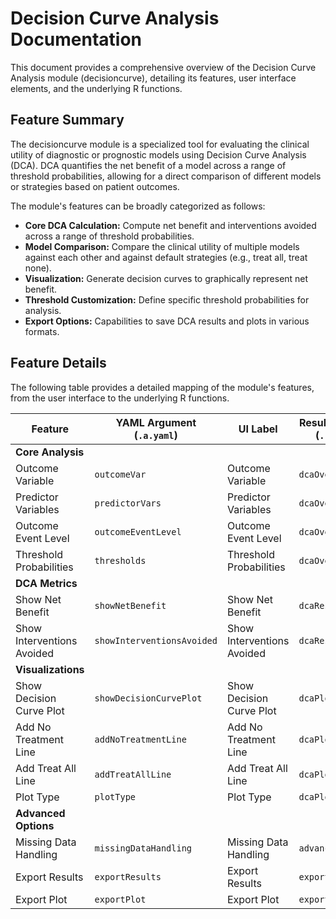 # Decision Curve Analysis Documentation

This document provides a comprehensive overview of the Decision Curve Analysis module (decisioncurve), detailing its features, user interface elements, and the underlying R functions.

## Feature Summary

The decisioncurve module is a specialized tool for evaluating the clinical utility of diagnostic or prognostic models using Decision Curve Analysis (DCA). DCA quantifies the net benefit of a model across a range of threshold probabilities, allowing for a direct comparison of different models or strategies based on patient outcomes.

The module's features can be broadly categorized as follows:

*   **Core DCA Calculation:** Compute net benefit and interventions avoided across a range of threshold probabilities.
*   **Model Comparison:** Compare the clinical utility of multiple models against each other and against default strategies (e.g., treat all, treat none).
*   **Visualization:** Generate decision curves to graphically represent net benefit.
*   **Threshold Customization:** Define specific threshold probabilities for analysis.
*   **Export Options:** Capabilities to save DCA results and plots in various formats.

## Feature Details

The following table provides a detailed mapping of the module's features, from the user interface to the underlying R functions.

| Feature                          | YAML Argument (`.a.yaml`)      | UI Label                               | Results Section (`.r.yaml`)         | R Function (`.b.R`)                  |
| -------------------------------- | ------------------------------ | -------------------------------------- | ----------------------------------- | ------------------------------------ |
| **Core Analysis**                |                                |                                        |                                     |                                      |
| Outcome Variable                 | `outcomeVar`                   | Outcome Variable                       | `dcaOverview`                       | `.calculateDCA`                      |
| Predictor Variables              | `predictorVars`                | Predictor Variables                    | `dcaOverview`                       | `.calculateDCA`                      |
| Outcome Event Level              | `outcomeEventLevel`            | Outcome Event Level                    | `dcaOverview`                       | `.calculateDCA`                      |
| Threshold Probabilities          | `thresholds`                   | Threshold Probabilities                | `dcaOverview`                       | `.calculateDCA`                      |
| **DCA Metrics**                  |                                |                                        |                                     |                                      |
| Show Net Benefit                 | `showNetBenefit`               | Show Net Benefit                       | `dcaResults`                        | `.calculateDCA`                      |
| Show Interventions Avoided       | `showInterventionsAvoided`     | Show Interventions Avoided             | `dcaResults`                        | `.calculateDCA`                      |
| **Visualizations**               |                                |                                        |                                     |                                      |
| Show Decision Curve Plot         | `showDecisionCurvePlot`        | Show Decision Curve Plot               | `dcaPlot`                           | `.plotDecisionCurve`                 |
| Add No Treatment Line            | `addNoTreatmentLine`           | Add No Treatment Line                  | `dcaPlot`                           | `.plotDecisionCurve`                 |
| Add Treat All Line               | `addTreatAllLine`              | Add Treat All Line                     | `dcaPlot`                           | `.plotDecisionCurve`                 |
| Plot Type                        | `plotType`                     | Plot Type                              | `dcaPlot`                           | `.plotDecisionCurve`                 |
| **Advanced Options**             |                                |                                        |                                     |                                      |
| Missing Data Handling            | `missingDataHandling`          | Missing Data Handling                  | `advancedOptions`                   | `.handleMissingData`                 |
| Export Results                   | `exportResults`                | Export Results                         | `exportOptions`                     | `.exportDCAResults`                  |
| Export Plot                      | `exportPlot`                   | Export Plot                            | `exportOptions`                     | `.exportDCAPlot`                     |